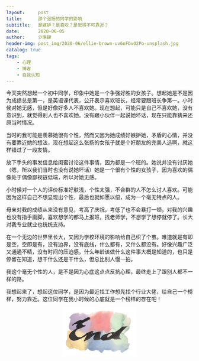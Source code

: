 ```yaml
---
layout:     post
title:      那个张扬的同学的影响
subtitle:   是嫉妒？是喜欢？是觉得不可靠近？
date:       2020-06-05
author:     少琳肆
header-img: post_img/2020-06/ellie-brown-uv6nFDvO2Po-unsplash.jpg
catalog: true
tags:
    - 心理
    - 博客
    - 自我认知
---    
```


今天突然想起一个初中同学，印象中她是一个争强好胜的女孩子。想起她是不是因为成绩总是第一，是英语课代表，公开表示喜欢班长，经常要跟班长争第一。小时候对她无感，但是好像好多人不喜欢她。现在想起，可能只是自己不喜欢她，没有意识到，就觉得别人也不喜欢她。没有跟小伙伴一起说她坏话，现在只能靠猜来还原当时情况。

当时的我可能是羡慕她很有个性，然而又因为她成绩好嫉妒她，矛盾的心情，并没有要靠近她的想法，现在想起这么张扬的女孩子就是个好朋友的完美人选啊，就这样错过了一段友情。

放下手头的事发信息给闺蜜讨论这件事情，因为都是一个班的。她说并没有讨厌她（嗯，所以我们当时也没有说她坏话）她是一个很有个性的女孩子，因为喜欢的偶像处于偶像鄙视链低端，所以对她无感。

小时候对一个人的评价标准好肤浅，个性太强，不合群的人不怎么讨人喜欢。可能因为这样自己不想显现出个性，最后也就如愿以偿，成为一个毫无特点的人。

母亲对我的成绩从来没有意见，考高了庆祝，考低了也不会暴打一顿，对我的兴趣也没有指手画脚，喜欢想学的都马上报班，找老师学，不想学了想停就停了。长大对我专业就业也统统支持。

在一个无边的世界里长大，又因为学校环境的影响给自己织了个茧。难道就是有即是空，空即是有，没有边界，没有底线，什么都有，又什么都没有。好像兴趣广泛又通通不精，没有时间的压迫感，什么年龄该做什么这件事大概是知道的，也只是停留在知道，想干什么还是干什么，但总比别人慢一拍。

我这个毫无个性的人，是不是因为心底这点点反抗心理，最终走上了跟别人都不一样的路。

我想起来了，想起这位同学，是因为最近找工作想先找个行业大佬，给自己一个榜样，努力靠近。这位同学在我小时候的心底就是一个榜样的存在吧！






<p align="center">
<img src="https://raw.githubusercontent.com/linguoguo/linguo_zh/master/img/end.png" width="200" >
</p>
